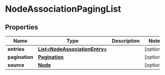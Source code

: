 
# NodeAssociationPagingList

## Properties
Name | Type | Description | Notes
------------ | ------------- | ------------- | -------------
**entries** | [**List&lt;NodeAssociationEntry&gt;**](NodeAssociationEntry.md) |  |  [optional]
**pagination** | [**Pagination**](Pagination.md) |  |  [optional]
**source** | [**Node**](Node.md) |  |  [optional]



